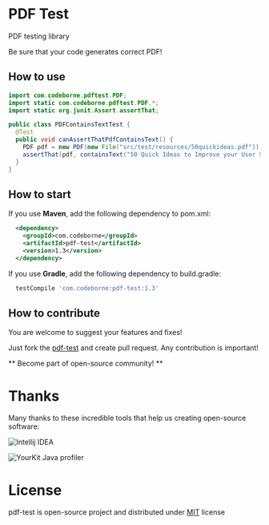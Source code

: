# PDF Test
PDF testing library

Be sure that your code generates correct PDF!

## How to use

```java
import com.codeborne.pdftest.PDF;
import static com.codeborne.pdftest.PDF.*;
import static org.junit.Assert.assertThat;

public class PDFContainsTextTest {
  @Test
  public void canAssertThatPdfContainsText() {
    PDF pdf = new PDF(new File("src/test/resources/50quickideas.pdf"));
    assertThat(pdf, containsText("50 Quick Ideas to Improve your User Stories"));
  }
}
```


## How to start

If you use **Maven**, add the following dependency to pom.xml:

```xml
  <dependency>
    <groupId>com.codeborne</groupId>
    <artifactId>pdf-test</artifactId>
    <version>1.3</version>
  </dependency>
```

If you use **Gradle**, add the following dependency to build.gradle:

```groovy
  testCompile 'com.codeborne:pdf-test:1.3'
```

## How to contribute

You are welcome to suggest your features and fixes!

Just fork the [pdf-test](https://github.com/codeborne/pdf-test) and create pull request. 
Any contribution is important!

** Become part of open-source community! **

# Thanks

Many thanks to these incredible tools that help us creating open-source software:

![Intellij IDEA](http://www.jetbrains.com/idea/docs/logo_intellij_idea.png)

![YourKit Java profiler](http://selenide.org/images/yourkit.png)

# License
pdf-test is open-source project and distributed under [MIT](http://choosealicense.com/licenses/mit/) license

